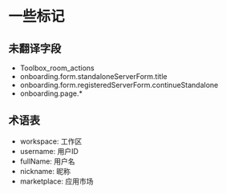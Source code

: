 # 一些标记
## 未翻译字段
- Toolbox_room_actions
- onboarding.form.standaloneServerForm.title
- onboarding.form.registeredServerForm.continueStandalone
- onboarding.page.*

## 术语表
- workspace: 工作区
- username: 用户ID
- fullName: 用户名
- nickname: 昵称
- marketplace: 应用市场